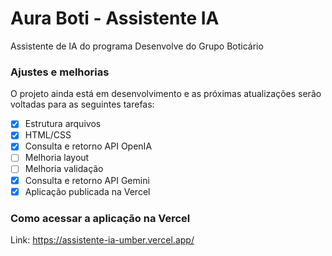 # Aura Boti - Assistente IA
Assistente de IA do programa Desenvolve do Grupo Boticário

### Ajustes e melhorias

O projeto ainda está em desenvolvimento e as próximas atualizações serão voltadas para as seguintes tarefas:

- [x] Estrutura arquivos
- [x] HTML/CSS
- [x] Consulta e retorno API OpenIA
- [ ] Melhoria layout
- [ ] Melhoria validação
- [x] Consulta e retorno API Gemini
- [x] Aplicação publicada na Vercel

### Como acessar a aplicação na Vercel

Link: https://assistente-ia-umber.vercel.app/

